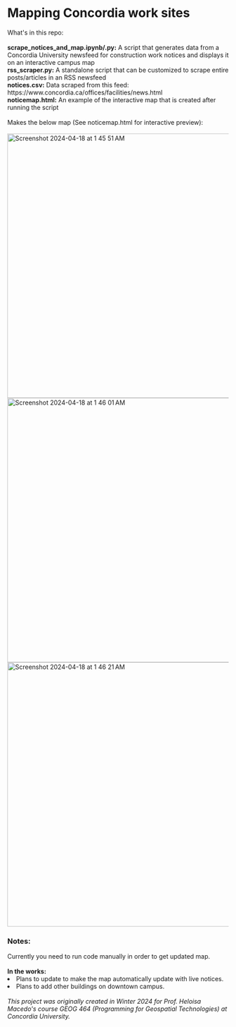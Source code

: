<h1>Mapping Concordia work sites</h1>
What's in this repo:</br></br>
<b>scrape_notices_and_map.ipynb/.py:</b> A script that generates data from a Concordia University newsfeed for construction work notices and displays it on an interactive campus map </br>
<b>rss_scraper.py:</b> A standalone script that can be customized to scrape entire posts/articles in an RSS newsfeed </br>
<b>notices.csv:</b> Data scraped from this feed: https://www.concordia.ca/offices/facilities/news.html </br>
<b>noticemap.html:</b> An example of the interactive map that is created after running the script </br></br>
Makes the below map (See noticemap.html for interactive preview):</br></br>

<img width="600" alt="Screenshot 2024-04-18 at 1 45 51 AM" src="https://github.com/treequeen/concordia-work-notices/assets/152192638/d68445dd-fc82-4969-8ef0-f0dca828be87">

<img width="600" alt="Screenshot 2024-04-18 at 1 46 01 AM" src="https://github.com/treequeen/concordia-work-notices/assets/152192638/8fca9fc3-62c2-413b-8c77-4f7a1752ed4b">

<img width="600" alt="Screenshot 2024-04-18 at 1 46 21 AM" src="https://github.com/treequeen/concordia-work-notices/assets/152192638/5e718a0a-ef24-4c35-9a7c-4810c667a40c">
<h3>Notes:</h3>
Currently you need to run code manually in order to get updated map. </br></br>
<b>In the works:</b>
<li>Plans to update to make the map automatically update with live notices.</li>
<li>Plans to add other buildings on downtown campus.</li>
</br>
<i>This project was originally created in Winter 2024 for Prof. Heloisa Macedo's course GEOG 464 (Programming for Geospatial Technologies) at Concordia University.</i>

